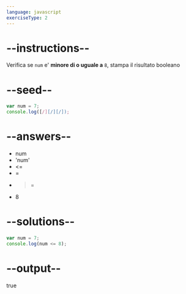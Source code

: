 ```yaml
---
language: javascript
exerciseType: 2
---
```


# --instructions--

Verifica se `num` e' **minore di o uguale a** `8`, stampa il risultato booleano

# --seed--

```javascript
var num = 7;
console.log([/][/][/]);
```

# --answers--

- num 
- 'num'
-  <= 
-  = 
-  >= 
- 8

# --solutions--

```javascript
var num = 7;
console.log(num <= 8);
```

# --output--

true
